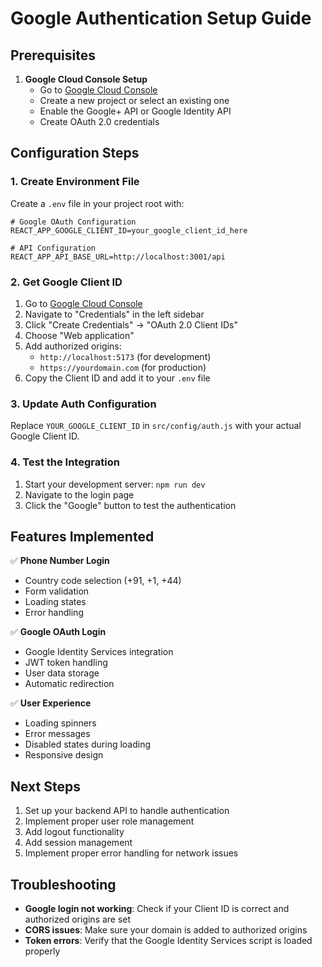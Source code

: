 # Google Authentication Setup Guide

## Prerequisites

1. **Google Cloud Console Setup**
   - Go to [Google Cloud Console](https://console.developers.google.com/)
   - Create a new project or select an existing one
   - Enable the Google+ API or Google Identity API
   - Create OAuth 2.0 credentials

## Configuration Steps

### 1. Create Environment File

Create a `.env` file in your project root with:

```env
# Google OAuth Configuration
REACT_APP_GOOGLE_CLIENT_ID=your_google_client_id_here

# API Configuration
REACT_APP_API_BASE_URL=http://localhost:3001/api
```

### 2. Get Google Client ID

1. Go to [Google Cloud Console](https://console.developers.google.com/)
2. Navigate to "Credentials" in the left sidebar
3. Click "Create Credentials" → "OAuth 2.0 Client IDs"
4. Choose "Web application"
5. Add authorized origins:
   - `http://localhost:5173` (for development)
   - `https://yourdomain.com` (for production)
6. Copy the Client ID and add it to your `.env` file

### 3. Update Auth Configuration

Replace `YOUR_GOOGLE_CLIENT_ID` in `src/config/auth.js` with your actual Google Client ID.

### 4. Test the Integration

1. Start your development server: `npm run dev`
2. Navigate to the login page
3. Click the "Google" button to test the authentication

## Features Implemented

✅ **Phone Number Login**
- Country code selection (+91, +1, +44)
- Form validation
- Loading states
- Error handling

✅ **Google OAuth Login**
- Google Identity Services integration
- JWT token handling
- User data storage
- Automatic redirection

✅ **User Experience**
- Loading spinners
- Error messages
- Disabled states during loading
- Responsive design

## Next Steps

1. Set up your backend API to handle authentication
2. Implement proper user role management
3. Add logout functionality
4. Add session management
5. Implement proper error handling for network issues

## Troubleshooting

- **Google login not working**: Check if your Client ID is correct and authorized origins are set
- **CORS issues**: Make sure your domain is added to authorized origins
- **Token errors**: Verify that the Google Identity Services script is loaded properly


